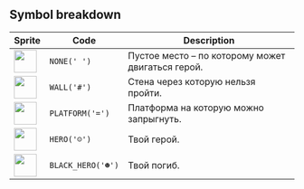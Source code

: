 <meta charset="UTF-8">

## Symbol breakdown
| Sprite | Code | Description |
| -------- | -------- | -------- |
|<img src="https://github.com/codenjoyme/codenjoy/raw/master/CodingDojo/games/startandjump/src/main/webapp/resources/startandjump/sprite/none.png" style="width:40px;" /> | `NONE(' ')` | Пустое место – по которому может двигаться герой. | 
|<img src="https://github.com/codenjoyme/codenjoy/raw/master/CodingDojo/games/startandjump/src/main/webapp/resources/startandjump/sprite/wall.png" style="width:40px;" /> | `WALL('#')` | Стена через которую нельзя пройти. | 
|<img src="https://github.com/codenjoyme/codenjoy/raw/master/CodingDojo/games/startandjump/src/main/webapp/resources/startandjump/sprite/platform.png" style="width:40px;" /> | `PLATFORM('=')` | Платформа на которую можно запрыгнуть. | 
|<img src="https://github.com/codenjoyme/codenjoy/raw/master/CodingDojo/games/startandjump/src/main/webapp/resources/startandjump/sprite/hero.png" style="width:40px;" /> | `HERO('☺')` | Твой герой. | 
|<img src="https://github.com/codenjoyme/codenjoy/raw/master/CodingDojo/games/startandjump/src/main/webapp/resources/startandjump/sprite/black_hero.png" style="width:40px;" /> | `BLACK_HERO('☻')` | Твой погиб. | 
